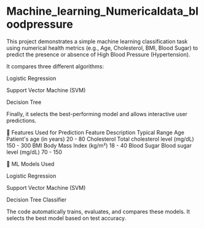 # Machine_learning_Numericaldata_bloodpressure
This project demonstrates a simple machine learning classification task using numerical health metrics (e.g., Age, Cholesterol, BMI, Blood Sugar) to predict the presence or absence of High Blood Pressure (Hypertension).

It compares three different algorithms:

Logistic Regression

Support Vector Machine (SVM)

Decision Tree

Finally, it selects the best-performing model and allows interactive user predictions.

📌 Features Used for Prediction
Feature	Description	Typical Range
Age	Patient's age (in years)	20 - 80
Cholesterol	Total cholesterol level (mg/dL)	150 - 300
BMI	Body Mass Index (kg/m²)	18 - 40
Blood Sugar	Blood sugar level (mg/dL)	70 - 150

🧠 ML Models Used

Logistic Regression

Support Vector Machine (SVM)

Decision Tree Classifier

The code automatically trains, evaluates, and compares these models.
It selects the best model based on test accuracy.
